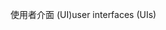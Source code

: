 <span data-ttu-id="f06ea-101">使用者介面 (UI)</span><span class="sxs-lookup"><span data-stu-id="f06ea-101">user interfaces (UIs)</span></span>